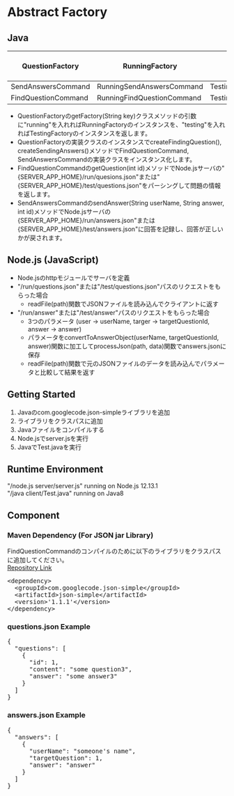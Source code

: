 # Abstract Factory
## Java
| QuestionFactory | RunningFactory | TestingFactory | Total 11 Java Classes |
| --------------- | -------------- | -------------- | ------------------- |
| SendAnswersCommand | RunningSendAnswersCommand | TestingSendAnswerCommand | (Test.java) |
| FindQuestionCommand | RunningFindQuestionCommand | TestingFindQuestionCommand | (Question) |


* QuestionFactoryのgetFactory(String key)クラスメソッドの引数に"running"を入れればRunningFactoryのインスタンスを、"testing"を入れればTestingFactoryのインスタンスを返します。         
* QuestionFactoryの実装クラスのインスタンスでcreateFindingQuestion(), createSendingAnswers()メソッドでFindQuestionCommand, SendAnswersCommandの実装クラスをインスタンス化します。       
* FindQuestionCommandのgetQuestion(int id)メソッドでNode.jsサーバの"{SERVER_APP_HOME}/run/quesions.json"または"{SERVER_APP_HOME}/test/questions.json"をパーシングして問題の情報を返します。         
* SendAnswersCommandのsendAnswer(String userName, String answer, int id)メソッドでNode.jsサーバの{SERVER_APP_HOME}/run/answers.json"または{SERVER_APP_HOME}/test/answers.json"に回答を記録し、回答が正しいかが戻されます。

## Node.js (JavaScript)
* Node.jsのhttpモジュールでサーバを定義
* "/run/questions.json"または"/test/questions.json"パスのリクエストをもらった場合
  * readFile(path)関数でJSONファイルを読み込んでクライアントに返す
* "/run/answer"または"/test/answer"パスのリクエストをもらった場合
  * 3つのパラメータ (user -> userName, targer -> targetQuestionId, answer -> answer)
  * パラメータをconvertToAnswerObject(userName, targetQuestionId, answer)関数に加工してprocessJson(path, data)関数でanswers.jsonに保存
  * readFile(path)関数で元のJSONファイルのデータを読み込んでパラメータと比較して結果を返す

## Getting Started
1. Javaのcom.googlecode.json-simpleライブラリを追加
2. ライブラリをクラスパスに追加
3. Javaファイルをコンパイルする
4. Node.jsでserver.jsを実行
5. JavaでTest.javaを実行

## Runtime Environment
"/node.js server/server.js" running on Node.js 12.13.1        
"/java client/Test.java" running on Java8

## Component

### Maven Dependency (For JSON jar Library)
FindQuestionCommandのコンパイルのために以下のライブラリをクラスパスに追加してください。      
[Repository Link](https://mvnrepository.com/artifact/com.googlecode.json-simple/json-simple/1.1.1)
<pre>
&ltdependency&gt    
  &ltgroupId&gtcom.googlecode.json-simple&lt/groupId&gt    
  &ltartifactId&gtjson-simple&lt/artifactId&gt
  &ltversion>'1.1.1'&lt/version&gt   
&lt/dependency>
</pre>


### questions.json Example
<pre>
{    
  "questions": [    
    {    
      "id": 1,    
      "content": "some question3",    
      "answer": "some answer3"    
    }    
  ]    
}    
</pre>

### answers.json Example
<pre>
{
  "answers": [
    {
      "userName": "someone's name",
      "targetQuestion": 1,
      "answer": "answer"
    }
  ]
}
</pre>
